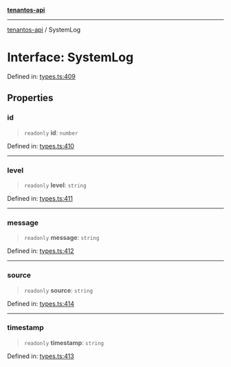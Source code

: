 [**tenantos-api**](../README.md)

***

[tenantos-api](../globals.md) / SystemLog

# Interface: SystemLog

Defined in: [types.ts:409](https://github.com/shadmanZero/tenantos-api/blob/fe61944d7cb3ee6cc3061a8309e45287291cb501/src/types.ts#L409)

## Properties

### id

> `readonly` **id**: `number`

Defined in: [types.ts:410](https://github.com/shadmanZero/tenantos-api/blob/fe61944d7cb3ee6cc3061a8309e45287291cb501/src/types.ts#L410)

***

### level

> `readonly` **level**: `string`

Defined in: [types.ts:411](https://github.com/shadmanZero/tenantos-api/blob/fe61944d7cb3ee6cc3061a8309e45287291cb501/src/types.ts#L411)

***

### message

> `readonly` **message**: `string`

Defined in: [types.ts:412](https://github.com/shadmanZero/tenantos-api/blob/fe61944d7cb3ee6cc3061a8309e45287291cb501/src/types.ts#L412)

***

### source

> `readonly` **source**: `string`

Defined in: [types.ts:414](https://github.com/shadmanZero/tenantos-api/blob/fe61944d7cb3ee6cc3061a8309e45287291cb501/src/types.ts#L414)

***

### timestamp

> `readonly` **timestamp**: `string`

Defined in: [types.ts:413](https://github.com/shadmanZero/tenantos-api/blob/fe61944d7cb3ee6cc3061a8309e45287291cb501/src/types.ts#L413)
